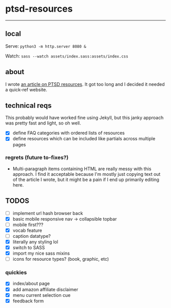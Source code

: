 # ptsd-resources
-----

## local

Serve: `python3 -m http.server 8080 &`

Watch: `sass --watch assets/index.sass:assets/index.css`

## about

I wrote [an article on PTSD resources](https://medium.com/@rhetoricize/d6fd776339a8). It got too long and I decided it needed a quick-ref website.

## technical reqs
This probably would have worked fine using Jekyll, but this janky approach was pretty fast and light, so oh well.
- [x] define FAQ categories with ordered lists of resources
- [x] define resources which can be included like partials across multiple pages

### regrets (future to-fixes?)
- Multi-paragraph items containing HTML are really messy with this approach. I find it acceptable because I'm mostly just copying text out of the article I wrote, but it might be a pain if I end up primarily editing here.

## TODOS

- [ ] implement url hash browser back
- [x] basic mobile responsive nav -> collapsible topbar
- [ ] mobile first???
- [x] vocab feature
- [ ] caption datatype?
- [x] literally any styling lol
- [x] switch to SASS
- [x] import my nice sass mixins
- [ ] icons for resource types? (book, graphic, etc)

### quickies
- [x] index/about page
- [x] add amazon affiliate disclaimer
- [x] menu current selection cue
- [x] feedback form

